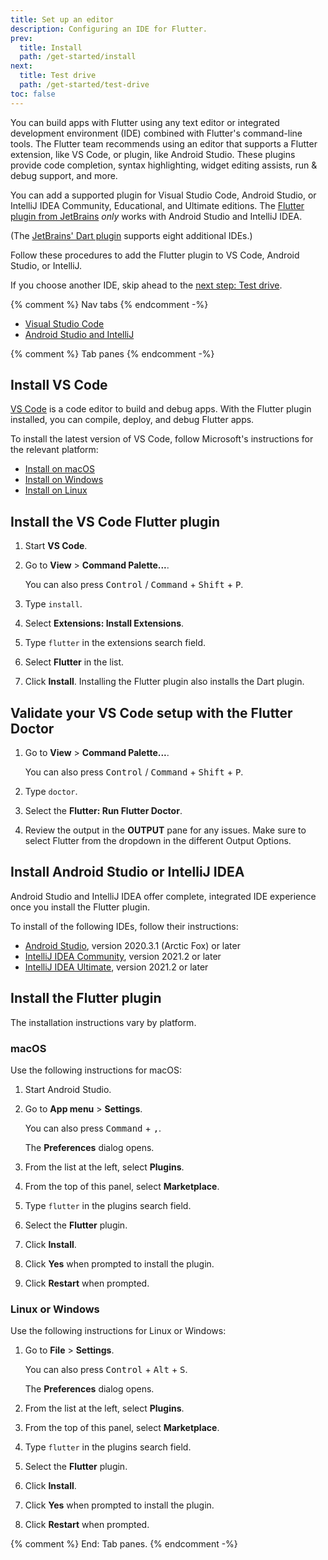 ```yaml
---
title: Set up an editor
description: Configuring an IDE for Flutter.
prev:
  title: Install
  path: /get-started/install
next:
  title: Test drive
  path: /get-started/test-drive
toc: false
---
```


You can build apps with Flutter using any text editor or
integrated development environment (IDE)
combined with Flutter's command-line tools.
The Flutter team recommends using an editor that supports
a Flutter extension, like VS Code, or plugin, like Android Studio.
These plugins provide code completion, syntax highlighting,
widget editing assists, run & debug support, and more.

You can add a supported plugin for Visual Studio Code,
Android Studio, or IntelliJ IDEA Community, Educational,
and Ultimate editions.
The [Flutter plugin from JetBrains][] _only_ works with
Android Studio and IntelliJ IDEA.

(The [JetBrains' Dart plugin][] supports eight additional IDEs.)

[Flutter plugin from JetBrains]: https://plugins.jetbrains.com/plugin/9212-flutter/versions
[JetBrains' Dart plugin]: https://plugins.jetbrains.com/plugin/6351-dart

Follow these procedures to add the Flutter plugin to VS Code,
Android Studio, or IntelliJ.

If you choose another IDE, skip ahead to the [next step: Test drive][].

{% comment %} Nav tabs {% endcomment -%}
<ul class="nav nav-tabs" id="editor-setup" role="tablist">
  <li class="nav-item">
    <a class="nav-link active" id="vscode-tab" href="#vscode" role="tab" aria-controls="vscode" aria-selected="true">Visual Studio Code</a>
  </li>
  <li class="nav-item">
    <a class="nav-link" id="androidstudio-tab" href="#androidstudio" role="tab" aria-controls="androidstudio" aria-selected="false">Android Studio and IntelliJ</a>
  </li>
</ul>

{% comment %} Tab panes {% endcomment -%}
<div class="tab-content">
<div class="tab-pane active" id="vscode" role="tabpanel" aria-labelledby="vscode-tab" markdown="1">

## Install VS Code

[VS Code][] is a code editor to build and debug apps.
With the Flutter plugin installed, you can compile, deploy, and debug
Flutter apps.

To install the latest version of VS Code,
follow Microsoft's instructions for the relevant platform:

- [Install on macOS][]
- [Install on Windows][]
- [Install on Linux][]

[VS Code]: https://code.visualstudio.com/
[Install on macOS]: https://code.visualstudio.com/docs/setup/mac
[Install on Windows]: https://code.visualstudio.com/docs/setup/windows
[Install on Linux]: https://code.visualstudio.com/docs/setup/linux

## Install the VS Code Flutter plugin

1. Start **VS Code**.

1. Go to **View** <span aria-label="and then">></span>
   **Command Palette...**.

   You can also press <kbd>Control</kbd> / <kbd>Command</kbd> +
   <kbd>Shift</kbd> + <kbd>P</kbd>.

1. Type `install`.

1. Select **Extensions: Install Extensions**.

1. Type `flutter` in the extensions search field.

1. Select **Flutter** in the list.

1. Click **Install**.
   Installing the Flutter plugin also installs the Dart plugin.

## Validate your VS Code setup with the Flutter Doctor

1. Go to **View** <span aria-label="and then">></span>
   **Command Palette...**.

   You can also press <kbd>Control</kbd> / <kbd>Command</kbd> +
   <kbd>Shift</kbd> + <kbd>P</kbd>.

1. Type `doctor`.

1. Select the **Flutter: Run Flutter Doctor**.

1. Review the output in the **OUTPUT** pane for any issues.
   Make sure to select Flutter from the dropdown
   in the different Output Options.

</div>
<div class="tab-pane" id="androidstudio" role="tabpanel" aria-labelledby="androidstudio-tab" markdown="1">

## Install Android Studio or IntelliJ IDEA

Android Studio and IntelliJ IDEA offer complete,
integrated IDE experience once you install the Flutter plugin.

To install of the following IDEs, follow their instructions:

- [Android Studio][], version 2020.3.1 (Arctic Fox) or later
- [IntelliJ IDEA Community][], version 2021.2 or later
- [IntelliJ IDEA Ultimate][], version 2021.2 or later

## Install the Flutter plugin

The installation instructions vary by platform.

### macOS

Use the following instructions for macOS:

1. Start Android Studio.

1. Go to **App menu** <span aria-label="and then">></span>
   **Settings**.

   You can also press <kbd>Command</kbd> + <kbd>,</kbd>.

   The **Preferences** dialog opens.

1. From the list at the left, select **Plugins**.

1. From the top of this panel, select **Marketplace**.

1. Type `flutter` in the plugins search field.

1. Select the **Flutter** plugin.

1. Click **Install**.

1. Click **Yes** when prompted to install the plugin.

1. Click **Restart** when prompted.

### Linux or Windows

Use the following instructions for Linux or Windows:

1. Go to **File** <span aria-label="and then">></span> **Settings**.

   You can also press <kbd>Control</kbd> + <kbd>Alt</kbd> + <kbd>S</kbd>.

   The **Preferences** dialog opens.

1. From the list at the left, select **Plugins**.

1. From the top of this panel, select **Marketplace**.

1. Type `flutter` in the plugins search field.

1. Select the **Flutter** plugin.

1. Click **Install**.

1. Click **Yes** when prompted to install the plugin.

1. Click **Restart** when prompted.

</div>
</div>{% comment %} End: Tab panes. {% endcomment -%}

[Android Studio]: {{site.android-dev}}/studio/install
[IntelliJ IDEA Community]: https://www.jetbrains.com/idea/download/
[IntelliJ IDEA Ultimate]: https://www.jetbrains.com/idea/download/
[next step: Test drive]: {{site.url}}/get-started/test-drive
